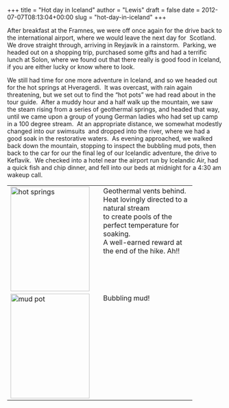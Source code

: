 +++
title = "Hot day in Iceland"
author = "Lewis"
draft = false
date = 2012-07-07T08:13:04+00:00
slug = "hot-day-in-iceland"
+++


After breakfast at the Framnes, we were off once again for the drive back to the international airport, where we would leave the next day for&#160; Scotland.&#160; We drove straight through, arriving in Reyjavik in a rainstorm.&#160; Parking, we headed out on a shopping trip, purchased some gifts and had a terrific lunch at Solon, where we found out that there really is good food in Iceland, if you are either lucky or know where to look.&#160;


We still had time for one more adventure in Iceland, and so we headed out for the hot springs at Hveragerdi.&#160; It was overcast, with rain again threatening, but we set out to find the “hot pots” we had read about in the tour guide.&#160; After a muddy hour and a half walk up the mountain, we saw the steam rising from a series of geothermal springs, and headed that way, until we came upon a group of young German ladies who had set up camp in a 100 degree stream.&#160; At an appropriate distance, we somewhat modestly changed into our swimsuits&#160; and dropped into the river, where we had a good soak in the restorative waters.&#160; As evening approached, we walked back down the mountain, stopping to inspect the bubbling mud pots, then back to the car for our the final leg of our Icelandic adventure, the drive to Keflavik.&#160; We checked into a hotel near the airport run by Icelandic Air, had a quick fish and chip dinner, and fell into our beds at midnight for a 4:30 am wakeup call.

<table border="0" cellspacing="0" cellpadding="2" width="400">
  <tr>
    <td valign="top" width="200">
      <a href="/images/2012/07/hot-springs.jpg"><img style="background-image: none; border-right-width: 0px; padding-left: 0px; padding-right: 0px; display: inline; border-top-width: 0px; border-bottom-width: 0px; border-left-width: 0px; padding-top: 0px" title="hot springs" border="0" alt="hot springs" src="/images/2012/07/hot-springs_thumb.jpg" width="184" height="244" /></a>
    </td>
    <td valign="top" width="200">
Geothermal vents behind.<br> Heat lovingly directed to a natural stream<br>to create pools of the perfect temperature for soaking.<br> A well-earned reward at the end of the hike. Ah!!
    </td>
  </tr>
  <tr>
    <td valign="top" width="200">
      <a href="/images/2012/07/mud-pot.jpg"><img style="background-image: none; border-right-width: 0px; padding-left: 0px; padding-right: 0px; display: inline; border-top-width: 0px; border-bottom-width: 0px; border-left-width: 0px; padding-top: 0px" title="mud pot" border="0" alt="mud pot" src="/images/2012/07/mud-pot_thumb.jpg" width="184" height="244" /></a>
    </td>
    <td valign="top" width="200">
      Bubbling mud!
    </td>
  </tr>
</table>